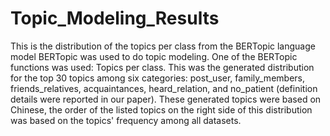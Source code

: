 # Topic_Modeling_Results 
This is the distribution of the topics per class from the BERTopic language model 
BERTopic was used to do topic modeling. One of the BERTopic functions was used: Topics per class. This was the generated distribution for the top 30 topics among six categories: post_user, family_members, friends_relatives, acquaintances, heard_relation, and no_patient (definition details were reported in our paper). These generated topics were based on Chinese, the order of the listed topics on the right side of this distribution was based on the topics' frequency among all datasets.  
